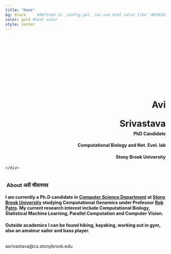 ```yaml
---
title: "Home"
bg: black     #defined in _config.yml, can use html color like '#010101'
color: gold #text color
style: center
---
```


<div class="container">
<div class="row">
  <div class="column half">
	<div class="round-image"></div>
	<div style="padding-top:160px;">
		<h1 style="text-align:right; padding-right: 0px"><strong>Avi</strong></h1>
		<h1 style="text-align:right; padding-right: 0px; line-height: 0.2;"><strong>Srivastava</strong></h1>
		<h4 style="text-align:right; padding-right: 0px;"> <strong> PhD Candidate </strong> </h4>
		<h4 style="text-align:right"> Computational Biology and Net. Evol. lab</h4>
		<h4 style="text-align:right"> Stony Brook University</h4>
		
	</div>
  </div>
  <div class="column half">
	<div style="text-align: left">
    	<h3 style="text-align:left"><i class="fa fa-leaf text-grey"></i>&nbsp;About अवी श्रीवास्तव</h3>
    	<h4 style="text-align:left">I am currently a Ph.D candidate in <a href="https://www.cs.stonybrook.edu/" target="blank">Computer Science Department</a>
at <a href="http://www.stonybrook.edu/" target="blank">Stony Brook University</a> studying Computational Genomics under Professor <a href="http://www.robpatro.com/redesign/" target="blank">Rob Patro</a>. 
My current research interest include Computational Biology, Statistical Machine Learning, Parallel Computation and Computer Vision. </h4>
		<h4 style="text-align:left"> Outside academics I can be found hiking, kayaking, working out in gym, also an amateur sailor and bass player. </h4>
	</div>
  </div>
</div>
</div>


<style type="text/css">
  span.codedirection { unicode-bidi:bidi-override; direction: rtl; }
</style>

<i class="fa fa-envelope"></i>
<span class="codedirection">
ude.koorbynots.sc@avatsavirsa
</span>


<h3 class="more-icons">
<a href="https://github.com/keyavi"><i class="fa fa-github-square text-grey"></i></a> 
<a href="https://www.linkedin.com/in/avi-srivastava-3a703814"><i class="fa fa-linkedin-square text-grey"></i></a>
<a href="https://twitter.com/k3yavi"><i class="fa fa-twitter-square text-grey"></i></a>
<a href="https://scholar.google.com/citations?user=HhKXdy4AAAAJ&hl=en&oi=ao"><i class="fa fa-google-plus-square text-grey aria-hidden="true""></i></a>
</h3>

